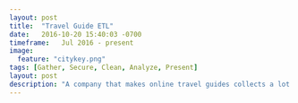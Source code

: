 ```yaml
---
layout: post
title:  "Travel Guide ETL"
date:   2016-10-20 15:40:03 -0700
timeframe:   Jul 2016 - present
image:
  feature: "citykey.png"
tags: [Gather, Secure, Clean, Analyze, Present]
layout: post
description: "A company that makes online travel guides collects a lot of information about activities across the US but this information is often conflicting or incorrect.  They wanted to hire cheap help to validate all of this data, but with all of the potential places data could be wrong, help was hard to find.  We created a system where they can import all of their data and pass it through a rules engine that autodetects suspect data.  It then broke all of the potential data conflicts into multiple different single purpose tasks such as “Add an address”, “Fix conflicting names”, “Add Quotes”, “Validate Google Places ID”, etc. "
---
```

